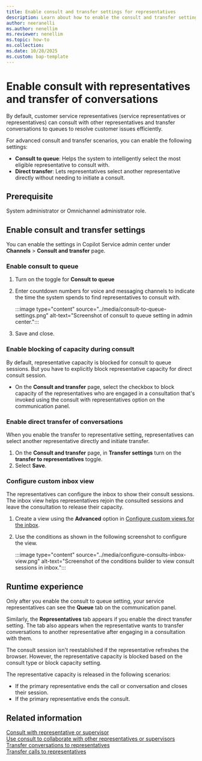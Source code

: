 ```yaml
---
title: Enable consult and transfer settings for representatives
description: Learn about how to enable the consult and transfer settings for conversations so that representatives can efficiently select a supervisor or another representative to consult with or transfer the conversation in Dynamics 365 Contact Center and Customer Service.
author: neeranelli
ms.author: nenellim
ms.reviewer: nenellim
ms.topic: how-to 
ms.collection:
ms.date: 10/28/2025
ms.custom: bap-template
---
```


# Enable consult with representatives and transfer of conversations

By default, customer service representatives (service representatives or representatives) can consult with other representatives and transfer conversations to queues to resolve customer issues efficiently.

For advanced consult and transfer scenarios, you can enable the following settings:

- **Consult to queue**: Helps the system to intelligently select the most eligible representative to consult with.
- **Direct transfer**: Lets representatives select another representative directly without needing to initiate a consult.

## Prerequisite

System administrator or Omnichannel administrator role.

## Enable consult and transfer settings

You can enable the settings in Copilot Service admin center under **Channels** > **Consult and transfer** page.

### Enable consult to queue

1. Turn on the toggle for **Consult to queue**
1. Enter countdown numbers for voice and messaging channels to indicate the time the system spends to find representatives to consult with.

   :::image type="content" source="../media/consult-to-queue-settings.png" alt-text="Screenshot of consult to queue setting in admin center.":::

1. Save and close.

### Enable blocking of capacity during consult

By default, representative capacity is blocked for consult to queue sessions. But you have to explicitly block representative capacity for direct consult session.

- On the **Consult and transfer** page, select the checkbox to block capacity of the representatives who are engaged in a consultation that's invoked using the consult with representatives option on the communication panel.

### Enable direct transfer of conversations

When you enable the transfer to representative setting, representatives can select another representative directly and initiate transfer.

1. On the **Consult and transfer** page, in **Transfer settings** turn on the **transfer to representatives** toggle.
1. Select **Save**.

### Configure custom inbox view

The representatives can configure the inbox to show their consult sessions. The inbox view helps representatives rejoin the consulted sessions and leave the consultation to release their capacity.

1. Create a view using the **Advanced** option in [Configure custom views for the inbox](configure-inbox.md#configure-custom-views-for-the-inbox).
1. Use the conditions as shown in the following screenshot to configure the view.

   :::image type="content" source="../media/configure-consults-inbox-view.png" alt-text="Screenshot of the conditions builder to view consult sessions in inbox.":::

## Runtime experience

Only after you enable the consult to queue setting, your service representatives can see the **Queue** tab on the communication panel. 

Similarly, the **Representatives** tab appears if you enable the direct transfer setting. The tab also appears when the representative wants to transfer conversations to another representative after engaging in a consultation with them.

The consult session isn't reestablished if the representative refreshes the browser. However, the representative capacity is blocked based on the consult type or block capacity setting.

The representative capacity is released in the following scenarios:

- If the primary representative ends the call or conversation and closes their session.
- If the primary representative ends the consult.

## Related information

[Consult with representative or supervisor](../use/oc-conversation-control.md#consult-with-representative-or-supervisor)  
[Use consult to collaborate with other representatives or supervisors](../use/voice-channel-transfer-consult.md#use-consult-to-collaborate-with-other-representatives-or-supervisors)  
[Transfer conversations to representatives](../use/oc-conversation-control.md#transfer-conversations)  
[Transfer calls to representatives](../use/voice-channel-transfer-consult.md#transfer-calls)